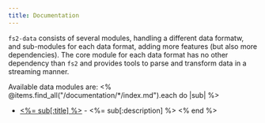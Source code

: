 ```yaml
---
title: Documentation
---
```


`fs2-data` consists of several modules, handling a different data formatw, and sub-modules for each data format, adding more features (but also more dependencies). The core module for each data format has no other dependency than `fs2` and provides tools to parse and transform data in a streaming manner.

Available data modules are:
<% @items.find_all("/documentation/*/index.md").each do |sub| %>
 - [<%= sub[:title] %>](<%= sub.path %>) - <%= sub[:description] %>
<% end %>
